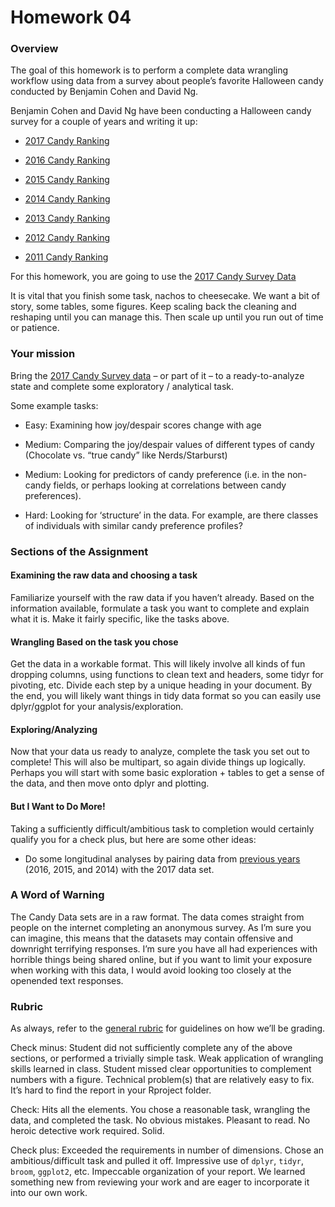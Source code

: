 # Homework 04


### Overview

The goal of this homework is to perform a complete data wrangling
workflow using data from a survey about people’s favorite Halloween
candy conducted by Benjamin Cohen and David Ng.

Benjamin Cohen and David Ng have been conducting a Halloween candy
survey for a couple of years and writing it up:

- [2017 Candy
  Ranking](https://boingboing.net/2017/10/30/the-2017-halloween-candy-hiera.html)

- [2016 Candy
  Ranking](https://boingboing.net/2016/10/31/the-candy-hierarchy-for-2016.html)

- [2015 Candy
  Ranking](https://boingboing.net/2015/10/31/the-candy-hierarchy-2015-your.html)

- [2014 Candy
  Ranking](https://boingboing.net/2014/10/31/the-candy-hierarchy-2014.html)

- [2013 Candy
  Ranking](https://boingboing.net/2013/10/30/the-candy-hierarchy-2013.html)

- [2012 Candy
  Ranking](https://boingboing.net/2012/10/29/the-candy-hierarchy-2012.html)

- [2011 Candy
  Ranking](https://boingboing.net/2010/10/22/the-candy-hierarchy.html)

For this homework, you are going to use the [2017 Candy Survey
Data](https://www.scq.ubc.ca/so-much-candy-data-seriously/)

It is vital that you finish some task, nachos to cheesecake. We want a
bit of story, some tables, some figures. Keep scaling back the cleaning
and reshaping until you can manage this. Then scale up until you run out
of time or patience.

### Your mission

Bring the [2017 Candy Survey
data](https://www.scq.ubc.ca/so-much-candy-data-seriously/) – or part of
it – to a ready-to-analyze state and complete some exploratory /
analytical task.

Some example tasks:

- Easy: Examining how joy/despair scores change with age

- Medium: Comparing the joy/despair values of different types of candy
  (Chocolate vs. “true candy” like Nerds/Starburst)

- Medium: Looking for predictors of candy preference (i.e. in the
  non-candy fields, or perhaps looking at correlations between candy
  preferences).

- Hard: Looking for ‘structure’ in the data. For example, are there
  classes of individuals with similar candy preference profiles?

### Sections of the Assignment

#### Examining the raw data and choosing a task

Familiarize yourself with the raw data if you haven’t already. Based on
the information available, formulate a task you want to complete and
explain what it is. Make it fairly specific, like the tasks above.

#### Wrangling Based on the task you chose

Get the data in a workable format. This will likely involve all kinds of
fun dropping columns, using functions to clean text and headers, some
tidyr for pivoting, etc. Divide each step by a unique heading in your
document. By the end, you will likely want things in tidy data format so
you can easily use dplyr/ggplot for your analysis/exploration.

#### Exploring/Analyzing

Now that your data us ready to analyze, complete the task you set out to
complete! This will also be multipart, so again divide things up
logically. Perhaps you will start with some basic exploration + tables
to get a sense of the data, and then move onto dplyr and plotting.

#### But I Want to Do More!

Taking a sufficiently difficult/ambitious task to completion would
certainly qualify you for a check plus, but here are some other ideas:

- Do some longitudinal analyses by pairing data from [previous
  years](https://www.scq.ubc.ca/so-much-candy-data-seriously/) (2016,
  2015, and 2014) with the 2017 data set.

### A Word of Warning

The Candy Data sets are in a raw format. The data comes straight from
people on the internet completing an anonymous survey. As I’m sure you
can imagine, this means that the datasets may contain offensive and
downright terrifying responses. I’m sure you have all had experiences
with horrible things being shared online, but if you want to limit your
exposure when working with this data, I would avoid looking too closely
at the openended text responses.

### Rubric

As always, refer to the [general rubric](general-rubric.md) for
guidelines on how we’ll be grading.

Check minus: Student did not sufficiently complete any of the above
sections, or performed a trivially simple task. Weak application of
wrangling skills learned in class. Student missed clear opportunities to
complement numbers with a figure. Technical problem(s) that are
relatively easy to fix. It’s hard to find the report in your Rproject
folder.

Check: Hits all the elements. You chose a reasonable task, wrangling the
data, and completed the task. No obvious mistakes. Pleasant to read. No
heroic detective work required. Solid.

Check plus: Exceeded the requirements in number of dimensions. Chose an
ambitious/difficult task and pulled it off. Impressive use of `dplyr`,
`tidyr`, `broom`, `ggplot2`, etc. Impeccable organization of your
report. We learned something new from reviewing your work and are eager
to incorporate it into our own work.

